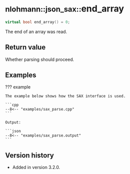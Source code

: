 # <small>nlohmann::json_sax::</small>end_array

```cpp
virtual bool end_array() = 0;
```

The end of an array was read.

## Return value

Whether parsing should proceed.

## Examples

??? example

    The example below shows how the SAX interface is used.

    ```cpp
    --8<-- "examples/sax_parse.cpp"
    ```
    
    Output:
    
    ```json
    --8<-- "examples/sax_parse.output"
    ```

## Version history

- Added in version 3.2.0.
